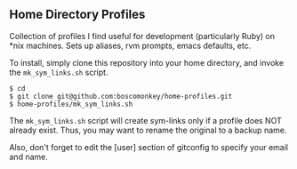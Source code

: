 ## Home Directory Profiles

Collection of profiles I find useful for development (particularly Ruby) on *nix machines.  Sets up aliases, rvm prompts, emacs defaults, etc.

To install, simply clone this repository into your home directory, and invoke the `mk_sym_links.sh` script.

    $ cd
    $ git clone git@github.com:boscomonkey/home-profiles.git
    $ home-profiles/mk_sym_links.sh

The `mk_sym_links.sh` script will create sym-links only if a profile does NOT already exist.  Thus, you may want to rename the original to a backup name.

Also, don't forget to edit the [user] section of gitconfig to specify your email and name.
